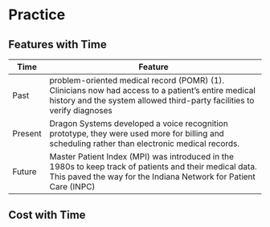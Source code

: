 # Practice


## Features with Time 


| Time | Feature |
| ----- | ----- |
| Past |  problem-oriented medical record (POMR) (1).  Clinicians now had access to a patient’s entire medical history and the system allowed third-party facilities to verify diagnoses |
| Present | Dragon Systems developed a voice recognition prototype,  they were used more for billing and scheduling rather than electronic medical records.|
| Future | Master Patient Index (MPI) was introduced in the 1980s to keep track of patients and their medical data. This paved the way for the Indiana Network for Patient Care (INPC)|


## Cost with Time 

